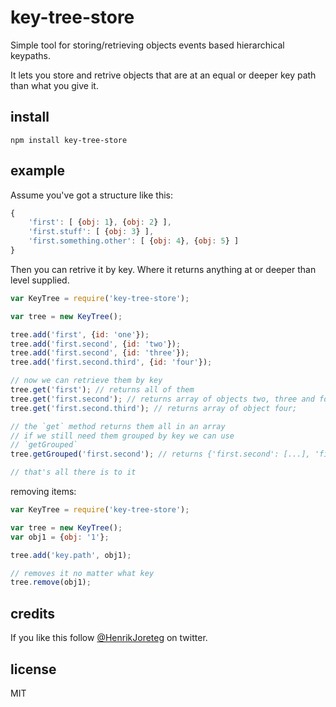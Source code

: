 # key-tree-store

Simple tool for storing/retrieving objects events based hierarchical keypaths.

It lets you store and retrive objects that are at an equal or deeper key path than what you give it.

## install

```
npm install key-tree-store
```

## example

Assume you've got a structure like this:

```js
{
    'first': [ {obj: 1}, {obj: 2} ],
    'first.stuff': [ {obj: 3} ],
    'first.something.other': [ {obj: 4}, {obj: 5} ]
}
```

Then you can retrive it by key. Where it returns anything at or deeper than level supplied. 

```javascript
var KeyTree = require('key-tree-store');

var tree = new KeyTree();

tree.add('first', {id: 'one'});
tree.add('first.second', {id: 'two'});
tree.add('first.second', {id: 'three'});
tree.add('first.second.third', {id: 'four'});

// now we can retrieve them by key
tree.get('first'); // returns all of them
tree.get('first.second'); // returns array of objects two, three and four
tree.get('first.second.third'); // returns array of object four;

// the `get` method returns them all in an array
// if we still need them grouped by key we can use
// `getGrouped`
tree.getGrouped('first.second'); // returns {'first.second': [...], 'first.second.third': [...]}

// that's all there is to it

```

removing items:

```javascript
var KeyTree = require('key-tree-store');

var tree = new KeyTree();
var obj1 = {obj: '1'};

tree.add('key.path', obj1);

// removes it no matter what key
tree.remove(obj1);
```

## credits

If you like this follow [@HenrikJoreteg](http://twitter.com/henrikjoreteg) on twitter.

## license

MIT


